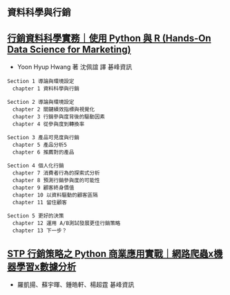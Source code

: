 ## 資料科學與行銷

## [行銷資料科學實務｜使用 Python 與 R (Hands-On Data Science for Marketing)](https://www.tenlong.com.tw/products/9789865025250)
- Yoon Hyup Hwang 著 沈佩誼 譯 碁峰資訊
```
Section 1 導論與環境設定
　chapter 1 資料科學與行銷

Section 2 導論與環境設定
　chapter 2 關鍵績效指標與視覺化
　chapter 3 行銷參與度背後的驅動因素
　chapter 4 從參與度到轉換率

Section 3 產品可見度與行銷
　chapter 5 產品分析5
　chapter 6 推薦對的產品

Section 4 個人化行銷
　chapter 7 消費者行為的探索式分析
　chapter 8 預測行銷參與度的可能性
　chapter 9 顧客終身價值
　chapter 10 以資料驅動的顧客區隔
　chapter 11 留住顧客

Section 5 更好的決策
　chapter 12 運用 A/B測試發展更佳行銷策略
　chapter 13 下一步？
``` 

## [STP 行銷策略之 Python 商業應用實戰｜網路爬蟲x機器學習x數據分析](https://www.tenlong.com.tw/products/9789865025878?list_name=sp)
- 羅凱揚、蘇宇暉、鍾皓軒、楊超霆 碁峰資訊
